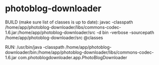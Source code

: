 photoblog-downloader
====================

BUILD (make sure list of classes is up to date):
javac -classpath /home/app/photoblog-downloader/libs/commons-codec-1.6.jar:/home/app/photoblog-downloader/src -d bin -verbose -sourcepath /home/app/photoblog-downloader/src @classes

RUN:
/usr/bin/java -classpath /home/app/photoblog-downloader/bin:/home/app/photoblog-downloader/libs/commons-codec-1.6.jar com.photoblogdownloader.app.PhotoBlogDownloader
